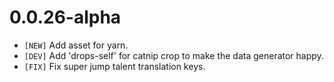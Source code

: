 # 0.0.26-alpha

- `[NEW]` Add asset for yarn.
- `[DEV]` Add 'drops-self' for catnip crop to make the data generator happy.
- `[FIX]` Fix super jump talent translation keys.
